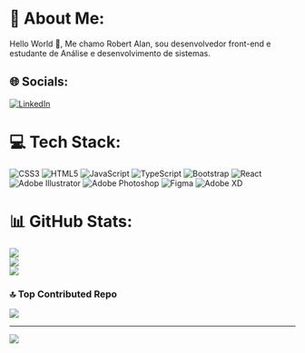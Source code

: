 # 💫 About Me:
Hello World 👋, Me chamo Robert Alan, sou desenvolvedor front-end e<br>estudante de Análise e desenvolvimento de sistemas.


## 🌐 Socials:
[![LinkedIn](https://img.shields.io/badge/LinkedIn-%230077B5.svg?logo=linkedin&logoColor=white)]([https://linkedin.com/in/https://www.linkedin.com/in/robert-alan-freitas-388930218/](https://www.linkedin.com/in/robert-alan-freitas/)) 

# 💻 Tech Stack:
![CSS3](https://img.shields.io/badge/css3-%231572B6.svg?style=flat&logo=css3&logoColor=white) ![HTML5](https://img.shields.io/badge/html5-%23E34F26.svg?style=flat&logo=html5&logoColor=white) ![JavaScript](https://img.shields.io/badge/javascript-%23323330.svg?style=flat&logo=javascript&logoColor=%23F7DF1E) ![TypeScript](https://img.shields.io/badge/typescript-%23007ACC.svg?style=flat&logo=typescript&logoColor=white) ![Bootstrap](https://img.shields.io/badge/bootstrap-%23563D7C.svg?style=flat&logo=bootstrap&logoColor=white) ![React](https://img.shields.io/badge/react-%2320232a.svg?style=flat&logo=react&logoColor=%2361DAFB) ![Adobe Illustrator](https://img.shields.io/badge/adobeillustrator-%23FF9A00.svg?style=flat&logo=adobeillustrator&logoColor=white) ![Adobe Photoshop](https://img.shields.io/badge/adobephotoshop-%2331A8FF.svg?style=flat&logo=adobephotoshop&logoColor=white) 	![Figma](https://img.shields.io/badge/figma-%23F24E1E.svg?style=flat&logo=figma&logoColor=white) ![Adobe XD](https://img.shields.io/badge/Adobe%20XD-470137?style=flat&logo=Adobe%20XD&logoColor=#FF61F6)
# 📊 GitHub Stats:
![](https://github-readme-stats.vercel.app/api?username=robert100i&theme=dracula&hide_border=false&include_all_commits=false&count_private=false)<br/>
![](https://github-readme-streak-stats.herokuapp.com/?user=robert100i&theme=dracula&hide_border=false)<br/>
![](https://github-readme-stats.vercel.app/api/top-langs/?username=robert100i&theme=dracula&hide_border=false&include_all_commits=false&count_private=false&layout=compact)

### 🔝 Top Contributed Repo
![](https://github-contributor-stats.vercel.app/api?username=robert100i&limit=5&theme=dracula&combine_all_yearly_contributions=true)

---
[![](https://visitcount.itsvg.in/api?id=robert100i&icon=0&color=0)](https://visitcount.itsvg.in)

<!-- Proudly created with GPRM ( https://gprm.itsvg.in ) -->
